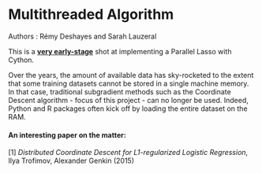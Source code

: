 # Multithreaded Algorithm    

Authors : Rémy Deshayes and Sarah Lauzeral

This is a **<ins>very early-stage</ins>** shot at implementing a Parallel Lasso with Cython.

Over the years, the amount of available data has sky-rocketed to the extent that some training datasets cannot be stored in a single machine memory.       
In that case, traditional subgradient methods such as the Coordinate Descent algorithm - focus of this project - can no longer be used. Indeed, Python and R packages often kick off by loading the entire dataset on the RAM. 

#### An interesting paper on the matter:
[1] _Distributed Coordinate Descent for L1-regularized Logistic Regression_, Ilya Trofimov, Alexander Genkin (2015)

